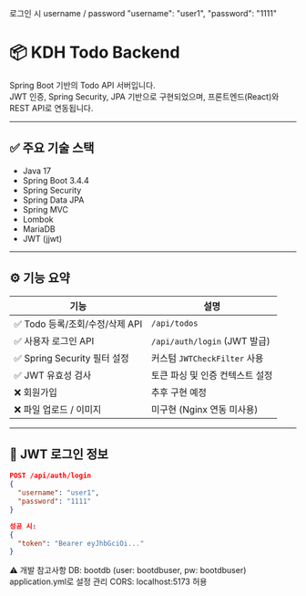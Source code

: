 로그인 시 username / password
  "username": "user1",
  "password": "1111"
# 📦 KDH Todo Backend

Spring Boot 기반의 Todo API 서버입니다.  
JWT 인증, Spring Security, JPA 기반으로 구현되었으며, 프론트엔드(React)와 REST API로 연동됩니다.

---

## ✅ 주요 기술 스택

- Java 17
- Spring Boot 3.4.4
- Spring Security
- Spring Data JPA
- Spring MVC
- Lombok
- MariaDB
- JWT (jjwt)

---

## ⚙️ 기능 요약

| 기능 | 설명 |
|------|------|
| ✅ Todo 등록/조회/수정/삭제 API | `/api/todos` |
| ✅ 사용자 로그인 API | `/api/auth/login` (JWT 발급) |
| ✅ Spring Security 필터 설정 | 커스텀 `JWTCheckFilter` 사용 |
| ✅ JWT 유효성 검사 | 토큰 파싱 및 인증 컨텍스트 설정 |
| ❌ 회원가입 | 추후 구현 예정 |
| ❌ 파일 업로드 / 이미지 | 미구현 (Nginx 연동 미사용) |

---

## 🔐 JWT 로그인 정보

```json
POST /api/auth/login
{
  "username": "user1",
  "password": "1111"
}

성공 시:
{
  "token": "Bearer eyJhbGciOi..."
}
```
⚠️ 개발 참고사항
DB: bootdb (user: bootdbuser, pw: bootdbuser)
application.yml로 설정 관리
CORS: localhost:5173 허용
